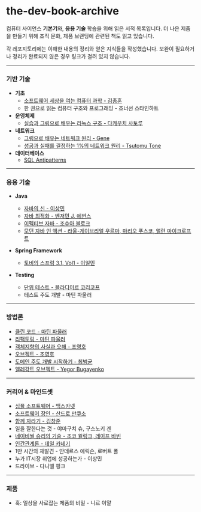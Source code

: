 # the-dev-book-archive


컴퓨터 사이언스 **기본기**와, **응용 기술** 학습을 위해 읽은 서적 목록입니다. 더 나은 제품을 만들기 위해 조직 문화, 제품 브랜딩에 관련된 책도 읽고 있습니다.

각 레포지토리에는 이해한 내용의 정리와 얻은 지식들을 작성했습니다. 보완이 필요하거나 정리가 완료되지 않은 경우 링크가 걸려 있지 않습니다. 

---

### 기반 기술
- **기초**
	- [소프트웨어 세상을 여는 컴퓨터 과학 - 김종훈](https://github.com/leeho1110/computer-science-opens-the-world-of-software)
	- 한 권으로 읽는 컴퓨터 구조와 프로그래밍 - 조너선 스타인하트
- **운영체제**
	- [실습과 그림으로 배우는 리눅스 구조 - 다케우치 사토루](https://github.com/leeho1110/learn-linux-structure-by-illustration-and-kata)
- **네트워크**
	- [그림으로 배우는 네트워크 원리 - Gene](https://github.com/leeho1110/learn-how-to-network-works-by-illustration)
	- [성공과 실패를 결정하는 1%의 네트워크 원리 - Tsutomu Tone](https://github.com/leeho1110/1-percent-network-principle-that-determines-success-or-failure)
 - **데이터베이스**
 	- [SQL Antipatterns](https://github.com/leeho1110/sql-antipatterns)

---

### 응용 기술

- **Java**
	- [자바의 신 - 이상민](https://github.com/leeho1110/godofjava)
	- [자바 최적화 - 벤저민 J. 에번스](https://github.com/leeho1110/optimizing-Java)
	- [이펙티브 자바 - 조슈아 블로크](https://github.com/leeho1110/effective-java)
	- [모던 자바 인 액션 - 라울-게이브리얼 우르마, 마리오 푸스코, 앨런 마이크로프트](https://github.com/leeho1110/modern-java-in-action)
- **Spring Framework**
	- [토비의 스프링 3.1, Vol1 - 이일민](https://github.com/leeho1110/tobys-spring-3.1-vol1)

- **Testing**
	- [단위 테스트 - 블라디미르 코리코프](https://github.com/leeho1110/unit-test)
	- 테스트 주도 개발 - 마틴 파울러
---

### 방법론

- [클린 코드 - 마틴 파울러](https://github.com/leeho1110/clean-code)
- [리팩토링 - 마틴 파울러](https://github.com/leeho1110/refactoring)
- [객체지향의 사실과 오해 - 조영호](https://github.com/leeho1110/the-essense-of-object-orientation)
- [오브젝트 - 조영호](https://github.com/leeho1110/object)
- [도메인 주도 개발 시작하기 - 최범균](https://github.com/leeho1110/Getting-Started-with-Domain-Driven-Development)
- [엘레강트 오브젝트 - Yegor Bugayenko](https://github.com/leeho1110/elegant-object)

---

### 커리어 & 마인드셋

- [심플 소프트웨어 - 맥스카넷](https://github.com/leeho1110/simple-software)
- [소프트웨어 장인 - 산드로 만쿠소](https://github.com/leeho1110/the-software-craftsman)
- [함께 자라기 - 김창준](https://github.com/leeho1110/growing-up-together)
- 일을 잘한다는 것 - 야마구치 슈, 구스노키 겐
- [네이비씰 승리의 기술 - 조코 윌링크, 레이프 바빈](https://github.com/leeho1110/extreme-ownership)
- [인간관계론 - 데일 카네기](https://github.com/leeho1110/How-to-Win-Friends-Influence-People)
- 1만 시간의 재발견 - 안데르스 에릭슨, 로버트 폴
- 누가 IT시장 취업에 성공하는가 - 이상민
- 드라이브 - 다니엘 핑크

---

### 제품

- 훅: 일상을 사로잡는 제품의 비밀 - 니르 이얄
